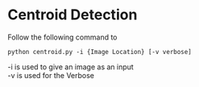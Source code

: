 # Centroid Detection

Follow the following command to 
```
python centroid.py -i {Image Location} [-v verbose]
```
-i is used to give an image as an input  
-v is used for the Verbose